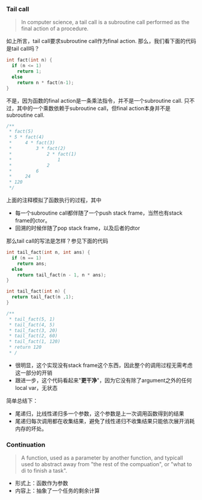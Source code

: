 

### Tail call

>In computer science, a tail call is a subroutine call performed as the final action of a procedure.

如上所言，tail call要求subroutine call作为final action. 那么，我们看下面的代码是tail call吗？

```cpp
int fact(int n) {
  if (n <= 1)
    return 1;
  else
    return n * fact(n-1);
}
```

不是，因为函数的final action是一条乘法指令，并不是一个subroutine call. 只不过，其中的一个乘数依赖于subroutine call，但final action本身并不是subroutine call.

```cpp
/**
 * fact(5)
 * 5 * fact(4)
 *     4 * fact(3)
 *         3 * fact(2)
 *             2 * fact(1)
 *                 1
 *             2
 *         6
 *     24
 * 120
 */
```

上面的注释模拟了函数执行的过程，其中
- 每一个subroutine call都伴随了一个push stack frame，当然也有stack frame的ctor。
- 回溯的时候伴随了pop stack frame，以及后者的dtor

那么tail call的写法是怎样？参见下面的代码

```cpp
int tail_fact(int n, int ans) {
  if (n == 1)
    return ans;
  else
    return tail_fact(n - 1, n * ans);
}

int tail_fact(int n) {
  return tail_fact(n ,1);
}

/**
 * tail_fact(5, 1)
 * tail_fact(4, 5)
 * tail_fact(3, 20)
 * tail_fact(2, 60)
 * tail_fact(1, 120)
 * return 120
 * /
```

- 很明显，这个实现没有stack frame这个东西，因此整个的调用过程无需考虑这一部分的开销
- 跟进一步，这个代码看起来"**更干净**"，因为它没有除了argument之外的任何local var，无状态

简单总结下：
- 尾递归，比线性递归多一个参数，这个参数是上一次调用函数得到的结果
- 尾递归每次调用都在收集结果，避免了线性递归不收集结果只能依次展开消耗内存的坏处。

### Continuation

>A function, used as a parameter by another function, and typicall used to abstract away
from "the rest of the compuation", or "what to di to finish a task".

- 形式上：函数作为参数
- 内容上：抽象了一个任务的剩余计算